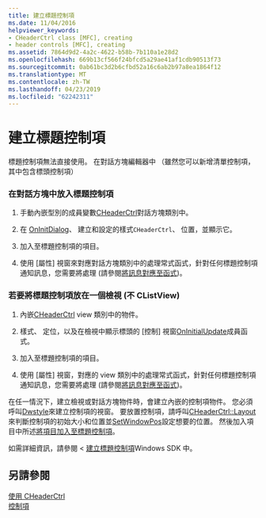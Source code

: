 ```yaml
---
title: 建立標題控制項
ms.date: 11/04/2016
helpviewer_keywords:
- CHeaderCtrl class [MFC], creating
- header controls [MFC], creating
ms.assetid: 7864d9d2-4a2c-4622-b58b-7b110a1e28d2
ms.openlocfilehash: 669b13cf566f24bfcd5a29ae41af1cdb90513f73
ms.sourcegitcommit: 0ab61bc3d2b6cfbd52a16c6ab2b97a8ea1864f12
ms.translationtype: MT
ms.contentlocale: zh-TW
ms.lasthandoff: 04/23/2019
ms.locfileid: "62242311"
---
```

# <a name="creating-the-header-control"></a>建立標題控制項

標題控制項無法直接使用。 在對話方塊編輯器中 （雖然您可以新增清單控制項，其中包含標頭控制項）

### <a name="to-put-a-header-control-in-a-dialog-box"></a>在對話方塊中放入標題控制項

1. 手動內嵌型別的成員變數[CHeaderCtrl](../mfc/reference/cheaderctrl-class.md)對話方塊類別中。

1. 在  [OnInitDialog](../mfc/reference/cdialog-class.md#oninitdialog)、 建立和設定的樣式`CHeaderCtrl`、 位置，並顯示它。

1. 加入至標題控制項的項目。

1. 使用 [屬性] 視窗來對應對話方塊類別中的處理常式函式，針對任何標題控制項通知訊息，您需要將處理 (請參閱[將訊息對應至函式](../mfc/reference/mapping-messages-to-functions.md))。

### <a name="to-put-a-header-control-in-a-view-not-a-clistview"></a>若要將標題控制項放在一個檢視 (不 CListView)

1. 內嵌[CHeaderCtrl](../mfc/reference/cheaderctrl-class.md) view 類別中的物件。

1. 樣式、 定位，以及在檢視中顯示標頭的 [控制] 視窗[OnInitialUpdate](../mfc/reference/cview-class.md#oninitialupdate)成員函式。

1. 加入至標題控制項的項目。

1. 使用 [屬性] 視窗，對應的 view 類別中的處理常式函式，針對任何標題控制項通知訊息，您需要將處理 (請參閱[將訊息對應至函式](../mfc/reference/mapping-messages-to-functions.md))。

在任一情況下，建立檢視或對話方塊物件時，會建立內嵌的控制項物件。 您必須呼叫[Dwstyle](../mfc/reference/cheaderctrl-class.md#create)來建立控制項的視窗。 要放置控制項，請呼叫[CHeaderCtrl::Layout](../mfc/reference/cheaderctrl-class.md#layout)來判斷控制項的初始大小和位置並[SetWindowPos](../mfc/reference/cwnd-class.md#setwindowpos)設定想要的位置。 然後加入項目中所述[將項目加入至標題控制項](../mfc/adding-items-to-the-header-control.md)。

如需詳細資訊，請參閱 <<c0> [ 建立標題控制項](/windows/desktop/Controls/header-controls)Windows SDK 中。

## <a name="see-also"></a>另請參閱

[使用 CHeaderCtrl](../mfc/using-cheaderctrl.md)<br/>
[控制項](../mfc/controls-mfc.md)
